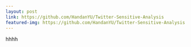 ```yaml
---
layout: post
link: https://github.com/HandanYU/Twitter-Sensitive-Analysis
featured-img: https://github.com/HandanYU/Twitter-Sensitive-Analysis
---
```



hhhh
